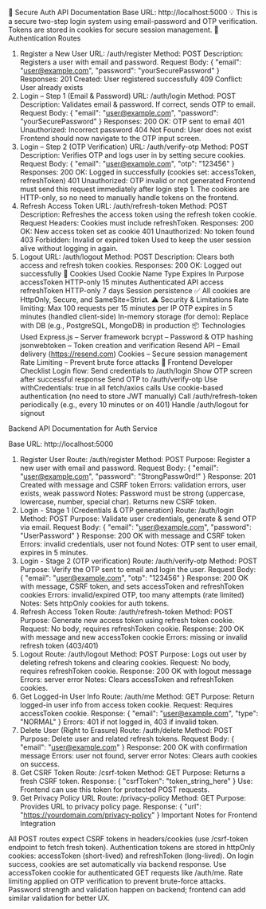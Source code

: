 📘 Secure Auth API Documentation
Base URL: http://localhost:5000
💡 This is a secure two-step login system using email-password and OTP verification. Tokens are stored in cookies for secure session management.
🔐 Authentication Routes
1. Register a New User
URL: /auth/register
Method: POST
Description: Registers a user with email and password.
Request Body:
{
  "email": "user@example.com",
  "password": "yourSecurePassword"
}
Responses:
201 Created: User registered successfully
409 Conflict: User already exists
2. Login – Step 1 (Email & Password)
URL: /auth/login
Method: POST
Description: Validates email & password. If correct, sends OTP to email.
Request Body:
{
  "email": "user@example.com",
  "password": "yourSecurePassword"
}
Responses:
200 OK: OTP sent to email
401 Unauthorized: Incorrect password
404 Not Found: User does not exist
Frontend should now navigate to the OTP input screen.
3. Login – Step 2 (OTP Verification)
URL: /auth/verify-otp
Method: POST
Description: Verifies OTP and logs user in by setting secure cookies.
Request Body:
{
  "email": "user@example.com",
  "otp": "123456"
}
Responses:
200 OK: Logged in successfully (cookies set: accessToken, refreshToken)
401 Unauthorized: OTP invalid or not generated
Frontend must send this request immediately after login step 1. The cookies are HTTP-only, so no need to manually handle tokens on the frontend.
4. Refresh Access Token
URL: /auth/refresh-token
Method: POST
Description: Refreshes the access token using the refresh token cookie.
Request Headers: Cookies must include refreshToken.
Responses:
200 OK: New access token set as cookie
401 Unauthorized: No token found
403 Forbidden: Invalid or expired token
Used to keep the user session alive without logging in again.
5. Logout
URL: /auth/logout
Method: POST
Description: Clears both access and refresh token cookies.
Responses:
200 OK: Logged out successfully
🍪 Cookies Used
Cookie Name	Type	Expires In	Purpose
accessToken	HTTP-only	15 minutes	Authenticated API access
refreshToken	HTTP-only	7 days	Session persistence
✅ All cookies are HttpOnly, Secure, and SameSite=Strict.
⚠️ Security & Limitations
Rate limiting: Max 100 requests per 15 minutes per IP
OTP expires in 5 minutes (handled client-side)
In-memory storage (for demo): Replace with DB (e.g., PostgreSQL, MongoDB) in production
📦 Technologies Used
Express.js – Server framework
bcrypt – Password & OTP hashing
jsonwebtoken – Token creation and verification
Resend API – Email delivery (https://resend.com)
Cookies – Secure session management
Rate Limiting – Prevent brute force attacks
🔧 Frontend Developer Checklist
Login flow:
Send credentials to /auth/login
Show OTP screen after successful response
Send OTP to /auth/verify-otp
Use withCredentials: true in all fetch/axios calls
Use cookie-based authentication (no need to store JWT manually)
Call /auth/refresh-token periodically (e.g., every 10 minutes or on 401)
Handle /auth/logout for signout















Backend API Documentation for Auth Service

Base URL:
http://localhost:5000
1. Register User
Route: /auth/register
Method: POST
Purpose: Register a new user with email and password.
Request Body:
{
  "email": "user@example.com",
  "password": "StrongPassw0rd!"
}
Response:
201 Created with message and CSRF token
Errors: validation errors, user exists, weak password
Notes: Password must be strong (uppercase, lowercase, number, special char). Returns new CSRF token.
2. Login - Stage 1 (Credentials & OTP generation)
Route: /auth/login
Method: POST
Purpose: Validate user credentials, generate & send OTP via email.
Request Body:
{
  "email": "user@example.com",
  "password": "UserPassword"
}
Response:
200 OK with message and CSRF token
Errors: invalid credentials, user not found
Notes: OTP sent to user email, expires in 5 minutes.
3. Login - Stage 2 (OTP verification)
Route: /auth/verify-otp
Method: POST
Purpose: Verify the OTP sent to email and login the user.
Request Body:
{
  "email": "user@example.com",
  "otp": "123456"
}
Response:
200 OK with message, CSRF token, and sets accessToken and refreshToken cookies
Errors: invalid/expired OTP, too many attempts (rate limited)
Notes: Sets httpOnly cookies for auth tokens.
4. Refresh Access Token
Route: /auth/refresh-token
Method: POST
Purpose: Generate new access token using refresh token cookie.
Request: No body, requires refreshToken cookie.
Response:
200 OK with message and new accessToken cookie
Errors: missing or invalid refresh token (403/401)
5. Logout
Route: /auth/logout
Method: POST
Purpose: Logs out user by deleting refresh tokens and clearing cookies.
Request: No body, requires refreshToken cookie.
Response:
200 OK with logout message
Errors: server error
Notes: Clears accessToken and refreshToken cookies.
6. Get Logged-in User Info
Route: /auth/me
Method: GET
Purpose: Return logged-in user info from access token cookie.
Request: Requires accessToken cookie.
Response:
{
  "email": "user@example.com",
  "type": "NORMAL"
}
Errors: 401 if not logged in, 403 if invalid token.
7. Delete User (Right to Erasure)
Route: /auth/delete
Method: POST
Purpose: Delete user and related refresh tokens.
Request Body:
{
  "email": "user@example.com"
}
Response:
200 OK with confirmation message
Errors: user not found, server error
Notes: Clears auth cookies on success.
8. Get CSRF Token
Route: /csrf-token
Method: GET
Purpose: Returns a fresh CSRF token.
Response:
{
  "csrfToken": "token_string_here"
}
Use: Frontend can use this token for protected POST requests.
9. Get Privacy Policy URL
Route: /privacy-policy
Method: GET
Purpose: Provides URL to privacy policy page.
Response:
{
  "url": "https://yourdomain.com/privacy-policy"
}
Important Notes for Frontend Integration

All POST routes expect CSRF tokens in headers/cookies (use /csrf-token endpoint to fetch fresh token).
Authentication tokens are stored in httpOnly cookies: accessToken (short-lived) and refreshToken (long-lived).
On login success, cookies are set automatically via backend response.
Use accessToken cookie for authenticated GET requests like /auth/me.
Rate limiting applied on OTP verification to prevent brute-force attacks.
Password strength and validation happen on backend; frontend can add similar validation for better UX.